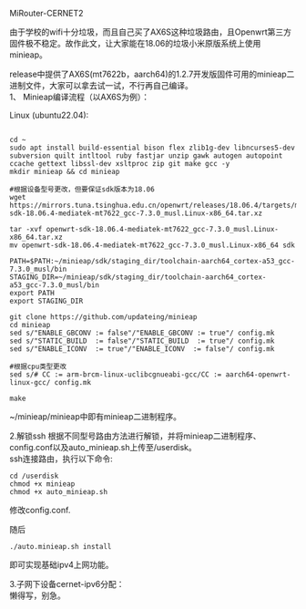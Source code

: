 MiRouter-CERNET2  


由于学校的wifi十分垃圾，而且自己买了AX6S这种垃圾路由，且Openwrt第三方固件极不稳定。故作此文，让大家能在18.06的垃圾小米原版系统上使用minieap。  


release中提供了AX6S(mt7622b，aarch64)的1.2.7开发版固件可用的minieap二进制文件，大家可以拿去试一试，不行再自己编译。  
1、 Minieap编译流程（以AX6S为例）：  

Linux (ubuntu22.04):  

```shell

cd ~
sudo apt install build-essential bison flex zlib1g-dev libncurses5-dev subversion quilt intltool ruby fastjar unzip gawk autogen autopoint ccache gettext libssl-dev xsltproc zip git make gcc -y
mkdir minieap && cd minieap

#根据设备型号更改，但要保证sdk版本为18.06
wget https://mirrors.tuna.tsinghua.edu.cn/openwrt/releases/18.06.4/targets/mediatek/mt7622/openwrt-sdk-18.06.4-mediatek-mt7622_gcc-7.3.0_musl.Linux-x86_64.tar.xz

tar -xvf openwrt-sdk-18.06.4-mediatek-mt7622_gcc-7.3.0_musl.Linux-x86_64.tar.xz
mv openwrt-sdk-18.06.4-mediatek-mt7622_gcc-7.3.0_musl.Linux-x86_64 sdk

PATH=$PATH:~/minieap/sdk/staging_dir/toolchain-aarch64_cortex-a53_gcc-7.3.0_musl/bin
STAGING_DIR=~/minieap/sdk/staging_dir/toolchain-aarch64_cortex-a53_gcc-7.3.0_musl/bin
export PATH
export STAGING_DIR

git clone https://github.com/updateing/minieap
cd minieap
sed s/"ENABLE_GBCONV := false"/"ENABLE_GBCONV := true"/ config.mk
sed s/"STATIC_BUILD  := false"/"STATIC_BUILD  := true"/ config.mk
sed s/"ENABLE_ICONV  := true"/"ENABLE_ICONV  := false"/ config.mk

#根据cpu类型更改
sed s/# CC := arm-brcm-linux-uclibcgnueabi-gcc/CC := aarch64-openwrt-linux-gcc/ config.mk

make  

```

~/minieap/minieap中即有minieap二进制程序。    


2.解锁ssh 根据不同型号路由方法进行解锁，并将minieap二进制程序、config.conf以及auto_minieap.sh上传至/userdisk。  
ssh连接路由，执行以下命令:  

```shell
cd /userdisk
chmod +x minieap
chmod +x auto_minieap.sh
```

修改config.conf.  

随后
```shell
./auto.minieap.sh install  
```
即可实现基础ipv4上网功能。  

3.子网下设备cernet-ipv6分配：  
懒得写，别急。  















